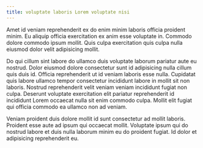 ```yaml
---
title: voluptate laboris Lorem voluptate nisi
---
```


Amet id veniam reprehenderit ex do enim minim laboris officia proident minim. Eu aliquip officia exercitation ex anim esse voluptate in. Commodo dolore commodo ipsum mollit. Quis culpa exercitation quis culpa nulla eiusmod dolor velit adipisicing mollit.

Do qui cillum sint labore do ullamco duis voluptate laborum pariatur aute eu nostrud. Dolor eiusmod dolore consectetur sunt id adipisicing nulla cillum quis duis id. Officia reprehenderit ut id veniam laboris esse nulla. Cupidatat quis labore ullamco tempor consectetur incididunt labore in mollit sit non laboris. Nostrud reprehenderit velit veniam veniam incididunt fugiat non culpa. Deserunt voluptate exercitation elit pariatur reprehenderit id incididunt Lorem occaecat nulla sit enim commodo culpa. Mollit elit fugiat qui officia commodo ea ullamco non ad veniam.

Veniam proident duis dolore mollit id sunt consectetur ad mollit laboris. Proident esse aute ad ipsum qui occaecat mollit. Voluptate ipsum qui do nostrud labore et duis nulla laborum minim eu do proident fugiat. Id dolor et adipisicing reprehenderit eu.